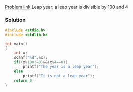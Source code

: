 [Problem link](https://codeforwin.org/c-programming/c-program-to-check-leap-year)
Leap year: a leap year is divisible by 100 and 4
### Solution
```C
#include <stdio.h>
#include <stdlib.h>

int main()
{
    int x;
    scanf("%d",&x);
    if((x%100!=0)&&(x%4==0))
        printf("The year is a leap year");
    else
        printf("It is not a leap year");
    return 0;
}

```

